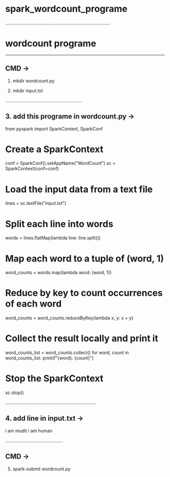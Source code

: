 # spark_wordcount_programe

..................................................................................

# wordcount programe
************************************************

## CMD ->
1. mkdir wordcount.py  

2. mkdir input.txt 

............................................................

## 3. add this programe in wordcount.py  ->

from pyspark import SparkContext, SparkConf

# Create a SparkContext
conf = SparkConf().setAppName("WordCount")
sc = SparkContext(conf=conf)

# Load the input data from a text file
lines = sc.textFile("input.txt")

# Split each line into words
words = lines.flatMap(lambda line: line.split())

# Map each word to a tuple of (word, 1)
word_counts = words.map(lambda word: (word, 1))

# Reduce by key to count occurrences of each word
word_counts = word_counts.reduceByKey(lambda x, y: x + y)

# Collect the result locally and print it
word_counts_list = word_counts.collect()
for word, count in word_counts_list:
    print(f"{word}: {count}")

# Stop the SparkContext
sc.stop()

.......................................................................


## 4. add line in input.txt -> 

i am mudit 
i am human

.............................................

## CMD ->

5. spark-submit wordcount.py












